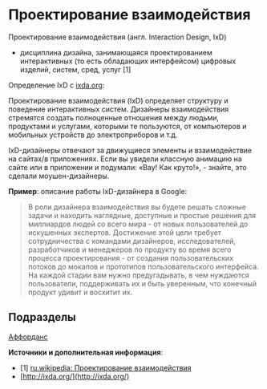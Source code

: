 # Проектирование взаимодействия

Проектирование взаимодействия (англ. Interaction Design, IxD)

- дисциплина дизайна, занимающаяся проектированием интерактивных (то есть обладающих интерфейсом) цифровых изделий, систем, сред, услуг [1]

Определение IxD с [ixda.org](http://ixda.org/):

Проектирование взаимодействия (IxD) определяет структуру и поведение интерактивных систем. Дизайнеры взаимодействия стремятся создать полноценные отношения между людьми, продуктами и услугами, которыми те пользуются, от компьютеров и мобильных устройств до электроприборов и т.д.

IxD-дизайнеры отвечают за движущиеся элементы и взаимодействие на сайтах/в приложениях. Если вы увидели классную анимацию на сайте или в приложении и подумали: «Вау! Как круто!», - знайте, это сделали моушен-дизайнеры.

**Пример**: описание работы IxD-дизайнера в Google:  
> В роли дизайнера взаимодействия вы будете решать сложные задачи и находить наглядные, доступные и простые решения для миллиардов людей со всего мира - от новых пользователей до искушенных экспертов. Достижение этой цели требует сотрудничества с командами дизайнеров, исследователей, разработчиков и менеджеров по продукту во время всего процесса проектирования - от создания пользовательских потоков до мокапов и прототипов пользовательского интерфейса. На каждой стадии вам нужно предугадывать, в чем нуждаются пользователи, поддерживать их и быть уверенным, что конечный продукт удивит и восхитит их.
 

## Подразделы

[Аффорданс](interaction-design/affordance.md)


**Источники и дополнительная информация**:

- [1] [ru.wikipedia: Проектирование взаимодействия](https://ru.wikipedia.org/wiki/Проектирование_взаимодействия)
- [http://ixda.org/](http://ixda.org/)
